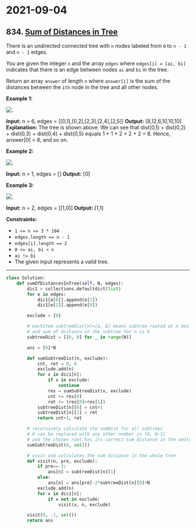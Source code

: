 # 2021-09-04

## 834. [Sum of Distances in Tree](https://leetcode.com/problems/sum-of-distances-in-tree/)

There is an undirected connected tree with `n` nodes labeled from `0` to `n - 1` and `n - 1` edges.

You are given the integer `n` and the array `edges` where `edges[i] = [ai, bi]` indicates that there is an edge between nodes `ai` and `bi` in the tree.

Return an array `answer` of length `n` where `answer[i]` is the sum of the distances between the `ith` node in the tree and all other nodes.

**Example 1:**

![.](https://assets.leetcode.com/uploads/2021/07/23/lc-sumdist1.jpg)

**Input:** n = 6, edges = \[\[0,1\],\[0,2\],\[2,3\],\[2,4\],\[2,5\]\]
**Output:** \[8,12,6,10,10,10\]
**Explanation:** The tree is shown above.
We can see that dist(0,1) + dist(0,2) + dist(0,3) + dist(0,4) + dist(0,5)
equals 1 + 1 + 2 + 2 + 2 = 8.
Hence, answer\[0\] = 8, and so on.

**Example 2:**

![.](https://assets.leetcode.com/uploads/2021/07/23/lc-sumdist2.jpg)

**Input:** n = 1, edges = \[\]
**Output:** \[0\]

**Example 3:**

![.](https://assets.leetcode.com/uploads/2021/07/23/lc-sumdist3.jpg)

**Input:** n = 2, edges = \[\[1,0\]\]
**Output:** \[1,1\]

**Constraints:**

- `1 <= n <= 3 * 104`
- `edges.length == n - 1`
- `edges[i].length == 2`
- `0 <= ai, bi < n`
- `ai != bi`
- The given input represents a valid tree.

---

```py
class Solution:
    def sumOfDistancesInTree(self, N, edges):
        dic1 = collections.defaultdict(list)
        for e in edges:
            dic1[e[0]].append(e[1])
            dic1[e[1]].append(e[0])

        exclude = {0}

        # eachItem subtreeDist[n]=[a, b] means subtree rooted at n has totally a nodes,
        # and sum of distance in the subtree for n is b
        subtreeDist = [[0, 0] for _ in range(N)]

        ans = [0]*N

        def sumSubtreeDist(n, exclude):
            cnt, ret = 0, 0
            exclude.add(n)
            for x in dic1[n]:
                if x in exclude:
                    continue
                res = sumSubtreeDist(x, exclude)
                cnt += res[0]
                ret += (res[0]+res[1])
            subtreeDist[n][0] = cnt+1
            subtreeDist[n][1] = ret
            return cnt+1, ret

        # recursively calculate the sumDist for all subtrees
        # 0 can be replaced with any other number in [0, N-1]
        # and the chosen root has its correct sum distance in the whole tree
        sumSubtreeDist(0, set())

        # visit and calculates the sum distance in the whole tree
        def visit(n, pre, exclude):
            if pre==-1:
                ans[n] = subtreeDist[n][1]
            else:
                ans[n] = ans[pre]-2*subtreeDist[n][0]+N
            exclude.add(n)
            for x in dic1[n]:
                if x not in exclude:
                    visit(x, n, exclude)

        visit(0, -1, set())
        return ans
```
